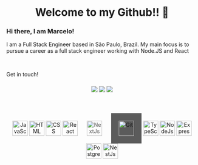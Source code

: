 <div align="center" >
    <h1>Welcome to my Github!! 👋</h1>
</div>
<h3>Hi there, I am Marcelo! </h3>
<p>I am a Full Stack Engineer based in São Paulo, Brazil. My main focus is to pursue a career as a full stack engineer working with Node.JS and React</p>
<br>
<div>
    <p>Get in touch!</p>
    <div align="center" >
        <h3><a href="https://www.linkedin.com/in/marcelovqvd-824348169/" target="_brank" ><img src="https://img.shields.io/badge/LinkedIn-0077B5?style=for-the-badge&logo=linkedin&logoColor=white" target="_brank"/></a> 
        <a href="https://api.whatsapp.com/send?phone=5511949989635" target="_brank" ><img src="https://img.shields.io/badge/WhatsApp-25D366?style=for-the-badge&logo=whatsapp&logoColor=white" target="_brank"/></a>
        <a href="mailto:marcelovqvd@gmail.com"><img src="https://img.shields.io/badge/Gmail-D14836?style=for-the-badge&logo=gmail&logoColor=white"/>
</a>
        </h3>
    </div>

</div>
<br>
<br>
<div align="center" >
    <img height="40px" alt="JavaScript" src="https://cdn.jsdelivr.net/gh/devicons/devicon/icons/javascript/javascript-plain.svg" />
    <img height="40px" alt="HTML" src="https://cdn.jsdelivr.net/gh/devicons/devicon/icons/html5/html5-plain-wordmark.svg" />
    <img height="40px" alt="CSS" src="https://cdn.jsdelivr.net/gh/devicons/devicon/icons/css3/css3-plain-wordmark.svg" />
    <img height="40px" alt="React" src="https://cdn.jsdelivr.net/gh/devicons/devicon/icons/react/react-original.svg" />
    <img height="40px" alt="NextJs" src="https://cdn.jsdelivr.net/gh/devicons/devicon/icons/nextjs/nextjs-original-wordmark.svg" style='color:#5B5B5B;padding:20px;' />
    <img height="40px" alt="Git" src="https://cdn.jsdelivr.net/gh/devicons/devicon/icons/git/git-plain.svg" style='background-color:#5B5B5B;padding:20px;' />
    <img height="40px" alt="TypeScript" src="https://cdn.jsdelivr.net/gh/devicons/devicon/icons/typescript/typescript-plain.svg" />
    <img height="40px" alt="NodeJs" src="https://cdn.jsdelivr.net/gh/devicons/devicon/icons/nodejs/nodejs-plain-wordmark.svg" />
    <img height="40px" alt="Express" src="https://cdn.jsdelivr.net/gh/devicons/devicon/icons/express/express-original-wordmark.svg" />
    <img height="40px" alt="PostgreSQL" src="https://cdn.jsdelivr.net/gh/devicons/devicon/icons/postgresql/postgresql-plain-wordmark.svg" />
    <img height="40px" alt="NestJs" src="https://cdn.jsdelivr.net/gh/devicons/devicon/icons/nestjs/nestjs-plain.svg" />
</div>


<!--
**marcelovqvd/marcelovqvd** is a ✨ _special_ ✨ repository because its `README.md` (this file) appears on your GitHub profile.

Here are some ideas to get you started:

- 🔭 I’m currently working on ...
- 🌱 I’m currently learning ...
- 👯 I’m looking to collaborate on ...
- 🤔 I’m looking for help with ...
- 💬 Ask me about ...
- 📫 How to reach me: ...
- 😄 Pronouns: ...
- ⚡ Fun fact: ...
-->
